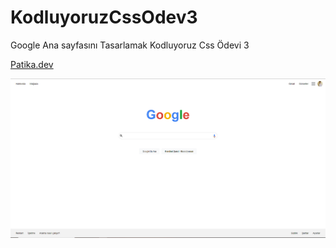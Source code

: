 # KodluyoruzCssOdev3
 Google Ana sayfasını Tasarlamak Kodluyoruz Css Ödevi 3

 [Patika.dev](https://app.patika.dev/emirhankumus)

 ![Google Proje](image.PNG)
